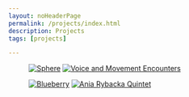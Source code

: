 ```yaml
---
layout: noHeaderPage
permalink: /projects/index.html
description: Projects
tags: [projects]

---
```


<figure class="half">
    <a href="{{ site.url }}/sphere"><img src="{{ site.url }}/images/Sphere icon1.jpg" alt="Sphere"></a>
    <a href="{{ site.url }}/voice&movement"><img src="{{ site.url }}/images/voice&movement icon.jpg" alt="Voice and Movement Encounters"></a>   
</figure>

<figure class="half">
    <a href="{{ site.url }}/blueberry"><img src="{{ site.url }}/images/blueberry new icon.jpg" alt="Blueberry"></a>
    <a href="{{ site.url }}/ARquintet"><img src="{{ site.url }}/images/ARquintet project icon.jpg" alt="Ania Rybacka Quintet"></a>
</figure>





